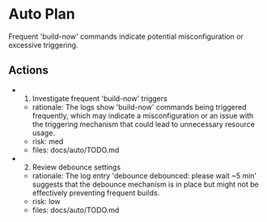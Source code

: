 # Auto Plan

Frequent 'build-now' commands indicate potential misconfiguration or excessive triggering.

## Actions
- 1. Investigate frequent 'build-now' triggers
  - rationale: The logs show 'build-now' commands being triggered frequently, which may indicate a misconfiguration or an issue with the triggering mechanism that could lead to unnecessary resource usage.
  - risk: med
  - files: docs/auto/TODO.md
- 2. Review debounce settings
  - rationale: The log entry 'debounce debounced: please wait ~5 min' suggests that the debounce mechanism is in place but might not be effectively preventing frequent builds.
  - risk: low
  - files: docs/auto/TODO.md